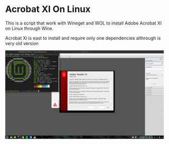 # Acrobat XI On Linux

This is a script that work with Wineget and WOL to install Adobe Acrobat XI on Linux through Wine.

Acrobat Xi is east to install and require only one dependencies althrough is very old version

![Screenshot](/screen.png)